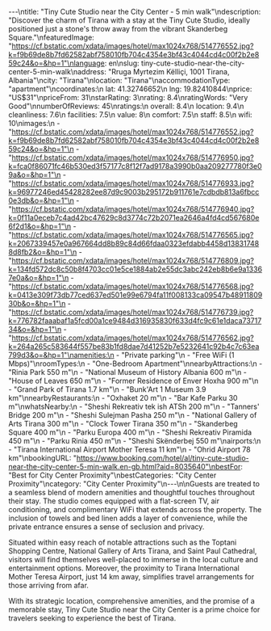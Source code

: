 ---\ntitle: "Tiny Cute Studio near the City Center - 5 min walk"\ndescription: "Discover the charm of Tirana with a stay at the Tiny Cute Studio, ideally positioned just a stone's throw away from the vibrant Skanderbeg Square."\nfeaturedImage: "https://cf.bstatic.com/xdata/images/hotel/max1024x768/514776552.jpg?k=f9b69de8b7fd62582abf758010fb704c4354e3bf43c4044cd4c00f2b2e859c24&o=&hp=1"\nlanguage: en\nslug: tiny-cute-studio-near-the-city-center-5-min-walk\naddress: "Rruga Myrtezim Këlliçi, 1001 Tirana, Albania"\ncity: "Tirana"\nlocation: "Tirana"\naccommodationType: "apartment"\ncoordinates:\n  lat: 41.32746652\n  lng: 19.82410844\nprice: "US$31"\npriceFrom: 31\nstarRating: 3\nrating: 8.4\nratingWords: "Very Good"\nnumberOfReviews: 45\nratings:\n  overall: 8.4\n  location: 9.4\n  cleanliness: 7.6\n  facilities: 7.5\n  value: 8\n  comfort: 7.5\n  staff: 8.5\n  wifi: 10\nimages:\n  - "https://cf.bstatic.com/xdata/images/hotel/max1024x768/514776552.jpg?k=f9b69de8b7fd62582abf758010fb704c4354e3bf43c4044cd4c00f2b2e859c24&o=&hp=1"\n  - "https://cf.bstatic.com/xdata/images/hotel/max1024x768/514776950.jpg?k=fca0f86071fc46b530ed3f57177c8f12f7ad9178a3990b0aa209277780f3e09a&o=&hp=1"\n  - "https://cf.bstatic.com/xdata/images/hotel/max1024x768/514776933.jpg?k=96977246ed45428282ee87d9c9003b295172b911761e7cdbdb813a6fbcc0e3db&o=&hp=1"\n  - "https://cf.bstatic.com/xdata/images/hotel/max1024x768/514776940.jpg?k=0f11a0eceb7c4ad42bc47629c8d3774c72b2071ea2646a4fd4cd567680e6f2d1&o=&hp=1"\n  - "https://cf.bstatic.com/xdata/images/hotel/max1024x768/514776565.jpg?k=2067339457e0a967664dd8b89c84d66fdaa0323efdabb4458d138317488d8fb2&o=&hp=1"\n  - "https://cf.bstatic.com/xdata/images/hotel/max1024x768/514776809.jpg?k=134fd572dc8c50b8f4703cc01e5ce1884ab2e55dc3abc242eb8b6e9a13367e0a&o=&hp=1"\n  - "https://cf.bstatic.com/xdata/images/hotel/max1024x768/514776568.jpg?k=0413e309f73db77ced637ed501e99e6794fa11f008133ca09547b4891180930b&o=&hp=1"\n  - "https://cf.bstatic.com/xdata/images/hotel/max1024x768/514776739.jpg?k=776782faaabaf1a5fcd00a1ce9484d316935830f633d4fc9c61e1daca7371734&o=&hp=1"\n  - "https://cf.bstatic.com/xdata/images/hotel/max1024x768/514776562.jpg?k=264a265c583644f557be83b1fd8dae7d41252b7e5232641c92b4c7c63ea799d3&o=&hp=1"\namenities:\n  - "Private parking"\n  - "Free WiFi (1 Mbps)"\nroomTypes:\n  - "One-Bedroom Apartment"\nnearbyAttractions:\n  - "Rinia Park 550 m"\n  - "National Museum of History Albania 600 m"\n  - "House of Leaves 650 m"\n  - "Former Residence of Enver Hoxha 900 m"\n  - "Grand Park of Tirana 1.7 km"\n  - "Bunk'Art 1 Museum 3.9 km"\nnearbyRestaurants:\n  - "Oxhaket 20 m"\n  - "Bar Kafe Parku 30 m"\nwhatsNearby:\n  - "Sheshi Rekreativ tek ish ATSh 200 m"\n  - "Tanners' Bridge 200 m"\n  - "Sheshi Sulejman Pasha 250 m"\n  - "National Gallery of Arts Tirana 300 m"\n  - "Clock Tower Tirana 350 m"\n  - "Skanderbeg Square 400 m"\n  - "Parku Europa 400 m"\n  - "Sheshi Rekreativ Piramida 450 m"\n  - "Parku Rinia 450 m"\n  - "Sheshi Skënderbej 550 m"\nairports:\n  - "Tirana International Airport Mother Teresa 11 km"\n  - "Ohrid Airport 78 km"\nbookingURL: "https://www.booking.com/hotel/al/tiny-cute-studio-near-the-city-center-5-min-walk.en-gb.html?aid=8035640"\nbestFor: "Best for City Center Proximity"\nbestCategories: "City Center Proximity"\ncategory: "City Center Proximity"\n---\n\nGuests are treated to a seamless blend of modern amenities and thoughtful touches throughout their stay. The studio comes equipped with a flat-screen TV, air conditioning, and complimentary WiFi that extends across the property. The inclusion of towels and bed linen adds a layer of convenience, while the private entrance ensures a sense of seclusion and privacy.

Situated within easy reach of notable attractions such as the Toptani Shopping Centre, National Gallery of Arts Tirana, and Saint Paul Cathedral, visitors will find themselves well-placed to immerse in the local culture and entertainment options. Moreover, the proximity to Tirana International Mother Teresa Airport, just 14 km away, simplifies travel arrangements for those arriving from afar.

With its strategic location, comprehensive amenities, and the promise of a memorable stay, Tiny Cute Studio near the City Center is a prime choice for travelers seeking to experience the best of Tirana.